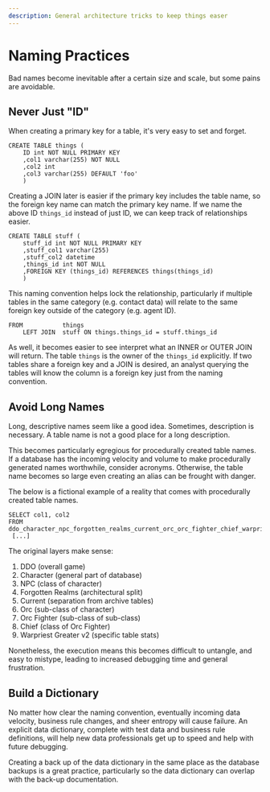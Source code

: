 ```yaml
---
description: General architecture tricks to keep things easer
---
```


# Naming Practices

Bad names become inevitable after a certain size and scale, but some pains are avoidable.

## Never Just "ID"

When creating a primary key for a table, it's very easy to set and forget.

```text
CREATE TABLE things (
    ID int NOT NULL PRIMARY KEY
    ,col1 varchar(255) NOT NULL
    ,col2 int
    ,col3 varchar(255) DEFAULT 'foo'
    )
```

Creating a JOIN later is easier if the primary key includes the table name, so the foreign key name can match the primary key name. If we name the above ID `things_id` instead of just ID, we can keep track of relationships easier.

```text
CREATE TABLE stuff (
    stuff_id int NOT NULL PRIMARY KEY
    ,stuff_col1 varchar(255)
    ,stuff_col2 datetime
    ,things_id int NOT NULL
    ,FOREIGN KEY (things_id) REFERENCES things(things_id)
    )
```

This naming convention helps lock the relationship, particularly if multiple tables in the same category \(e.g. contact data\) will relate to the same foreign key outside of the category \(e.g. agent ID\).

```text
FROM           things
    LEFT JOIN  stuff ON things.things_id = stuff.things_id
```

As well, it becomes easier to see interpret what an INNER or OUTER JOIN will return. The table `things` is the owner of the `things_id` explicitly. If two tables share a foreign key and a JOIN is desired, an analyst querying the tables will know the column is a foreign key just from the naming convention.

## Avoid Long Names

Long, descriptive names seem like a good idea. Sometimes, description is necessary. A table name is not a good place for a long description.

This becomes particularly egregious for procedurally created table names. If a database has the incoming velocity and volume to make procedurally generated names worthwhile, consider acronyms. Otherwise, the table name becomes so large even creating an alias can be frought with danger.

The below is a fictional example of a reality that comes with procedurally created table names.

```text
SELECT col1, col2
FROM ddo_character_npc_forgotten_realms_current_orc_orc_fighter_chief_warpriest_v2
 [...]
```

The original layers make sense:

1. DDO \(overall game\)
2. Character \(general part of database\)
3. NPC \(class of character\)
4. Forgotten Realms \(architectural split\)
5. Current \(separation from archive tables\)
6. Orc \(sub-class of character\)
7. Orc Fighter \(sub-class of sub-class\)
8. Chief \(class of Orc Fighter\)
9. Warpriest Greater v2 \(specific table stats\)

Nonetheless, the execution means this becomes difficult to untangle, and easy to mistype, leading to increased debugging time and general frustration.

## Build a Dictionary

No matter how clear the naming convention, eventually incoming data velocity, business rule changes, and sheer entropy will cause failure. An explicit data dictionary, complete with test data and business rule definitions, will help new data professionals get up to speed and help with future debugging.

Creating a back up of the data dictionary in the same place as the database backups is a great practice, particularly so the data dictionary can overlap with the back-up documentation.

